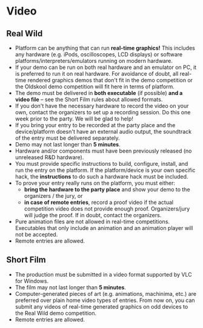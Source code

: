 # Video

## Real Wild

- Platform can be anything that can run **real-time graphics!** This includes any hardware (e.g. iPods, oscilloscopes, LCD displays) or software platforms/interpreters/emulators running on modern hardware.
- If your demo can be run on both real hardware and an emulator on PC, it is preferred to run it on real hardware. For avoidance of doubt, all real-time rendered graphics demos that don't fit in the demo competition or the Oldskool demo competition will fit here in terms of platform.
- The demo must be delivered in **both executable** (if possible) **and a video file** – see the Short Film rules about allowed formats.
- If you don't have the necessary hardware to record the video on your own, contact the organizers to set up a recording session. Do this one week prior to the party. We will be glad to help!
- If you bring your entry to be recorded at the party place and the device/platform doesn't have an external audio output, the soundtrack of the entry must be delivered separately.
- Demo may not last longer than **5 minutes**.
- Hardware and/or components must have been previously released (no unreleased R&D hardware).
- You must provide specific instructions to build, configure, install, and run the entry on the platform. If the platform/device is your own specific hack, the **instructions** to do such a hardware hack must be included.
- To prove your entry really runs on the platform, you must either:
  - **bring the hardware to the party place** and show your demo to the organizers / the jury, or
  - **in case of remote entries**, record a proof video if the actual competition video does not provide enough proof. Organizers/jury will judge the proof. If in doubt, contact the organizers.
- Pure animation files are not allowed in real-time competitions. Executables that only include an animation and an animation player will not be accepted.
- Remote entries are allowed.

## Short Film

- The production must be submitted in a video format supported by VLC for Windows.
- The film may not last longer than **5 minutes**.
- Computer-generated pieces of art (e.g. animations, machinima, etc.) are preferred over plain home video types of entries. From now on, you can submit any videos of real-time generated graphics on odd devices to the Real Wild demo competition.
- Remote entries are allowed.